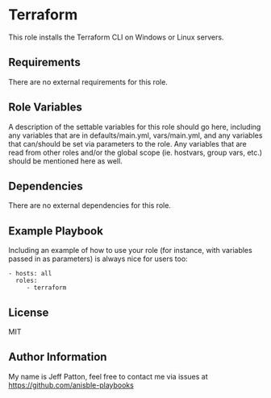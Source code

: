 Terraform
=========

This role installs the Terraform CLI on Windows or Linux servers.

Requirements
------------

There are no external requirements for this role.

Role Variables
--------------

A description of the settable variables for this role should go here, including any variables that are in defaults/main.yml, vars/main.yml, and any variables that can/should be set via parameters to the role. Any variables that are read from other roles and/or the global scope (ie. hostvars, group vars, etc.) should be mentioned here as well.

Dependencies
------------

There are no external dependencies for this role.

Example Playbook
----------------

Including an example of how to use your role (for instance, with variables passed in as parameters) is always nice for users too:

    - hosts: all
      roles:
         - terraform

License
-------

MIT

Author Information
------------------

My name is Jeff Patton, feel free to contact me via issues at https://github.com/anisble-playbooks
